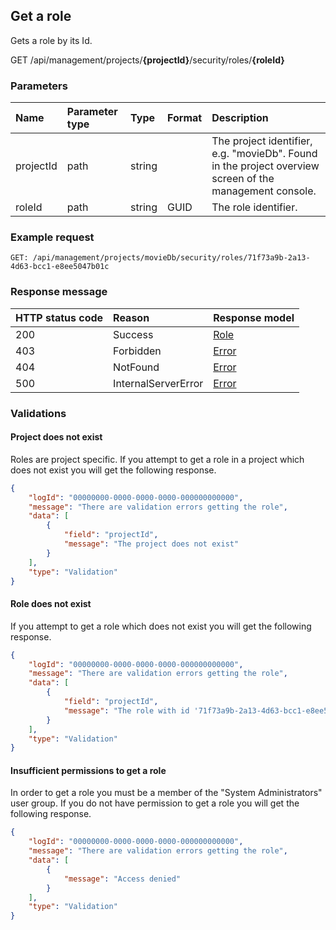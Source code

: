 ## Get a role

Gets a role by its Id.

<span class="label label--get">GET</span> /api/management/projects/**{projectId}**/security/roles/**{roleId}**

### Parameters

| Name      | Parameter type | Type   | Format | Description                                                                                             |
|:----------|:---------------|:-------|:-------|:--------------------------------------------------------------------------------------------------------|
| projectId | path           | string |        | The project identifier, e.g. "movieDb". Found in the project overview screen of the management console. |
| roleId    | path           | string | GUID   | The role identifier.                                                                                    |

### Example request

```http
GET: /api/management/projects/movieDb/security/roles/71f73a9b-2a13-4d63-bcc1-e8ee5047b01c
```

### Response message

| HTTP status code | Reason              | Response model                   |
|:-----------------|:--------------------|:---------------------------------|
| 200              | Success             | [Role](/model/role.md)           |
| 403              | Forbidden           | [Error](/key-concepts/errors.md) |
| 404              | NotFound            | [Error](/key-concepts/errors.md) |
| 500              | InternalServerError | [Error](/key-concepts/errors.md) |

### Validations

#### Project does not exist

Roles are project specific. If you attempt to get a role in a project which does not exist you will get the following response. 

```json
{
    "logId": "00000000-0000-0000-0000-000000000000",
    "message": "There are validation errors getting the role",
    "data": [
        {
            "field": "projectId",
            "message": "The project does not exist"
        }
    ],
    "type": "Validation"
}
```

#### Role does not exist

If you attempt to get a role which does not exist you will get the following response. 

```json
{
    "logId": "00000000-0000-0000-0000-000000000000",
    "message": "There are validation errors getting the role",
    "data": [
        {
            "field": "projectId",
            "message": "The role with id '71f73a9b-2a13-4d63-bcc1-e8ee5047b01c' does not exist"
        }
    ],
    "type": "Validation"
}
```

#### Insufficient permissions to get a role

In order to get a role you must be a member of the "System Administrators" user group. If you do not have permission to get a role you will get the following response.

```json
{
    "logId": "00000000-0000-0000-0000-000000000000",
    "message": "There are validation errors getting the role",
    "data": [
        {
            "message": "Access denied"
        }
    ],
    "type": "Validation"
}
```